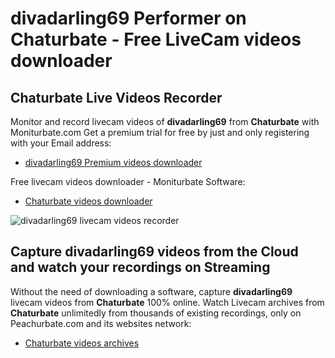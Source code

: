 # divadarling69 Performer on Chaturbate - Free LiveCam videos downloader

## Chaturbate Live Videos Recorder

Monitor and record livecam videos of **divadarling69** from **Chaturbate** with Moniturbate.com
Get a premium trial for free by just and only registering with your Email address:
* [divadarling69 Premium videos downloader](https://moniturbate.com/request-demo-licence-key.html)

Free livecam videos downloader - Moniturbate Software:
* [Chaturbate videos downloader](https://moniturbate.com/moniturbate-download-software.html)

![divadarling69 livecam videos recorder](https://peachurnet.com/templates/moniturbate-software.png)


## Capture divadarling69 videos from the Cloud and watch your recordings on Streaming

Without the need of downloading a software, capture **divadarling69** livecam videos from **Chaturbate** 100% online.
Watch Livecam archives from **Chaturbate** unlimitedly from thousands of existing recordings, only on Peachurbate.com and its websites network:
* [Chaturbate videos archives](https://peachurnet.com/)